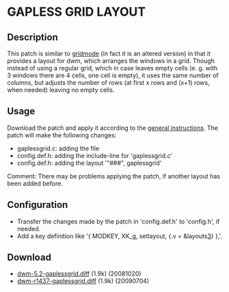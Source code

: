 # GAPLESS GRID LAYOUT #

## Description ##

This patch is similar to [gridmode][1] (in fact it is an altered version) in that it provides a layout for dwm, which arranges the windows in a grid. Though instead of using a regular grid, which in case leaves empty cells (e. g. with 3 windows there are 4 cells, one cell is empty), it uses the same number of columns, but adjusts the number of rows (at first x rows and (x+1) rows, when needed) leaving no empty cells.


## Usage ##

Download the patch and apply it according to the [general instructions](.). The patch will make the following changes:

 - gaplessgrid.c: adding the file
 - config.def.h: adding the include-line for 'gaplessgrid.c'
 - config.def.h: adding the layout '"###", gaplessgrid'

Comment: There may be problems applying the patch, if another layout has been added before.


## Configuration ##

 * Transfer the changes made by the patch in 'config.def.h' to 'config.h', if needed.
 * Add a key definition like '{ MODKEY, XK_g, setlayout, {.v = &layouts[3]} },'.


## Download ##

 * [dwm-5.2-gaplessgrid.diff][2] (1.9k) (20081020)
 * [dwm-r1437-gaplessgrid.diff][3] (1.9k) (20090704)


[1]: /dwm/patches/gridmode.html
[2]: http://dwm.suckless.org/patches/dwm-5.2-gaplessgrid.diff
[3]: http://dwm.suckless.org/patches/dwm-r1437-gaplessgrid.diff

